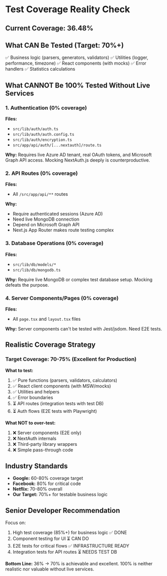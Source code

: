 # Test Coverage Reality Check

## Current Coverage: 36.48%

## What CAN Be Tested (Target: 70%+)
✅ Business logic (parsers, generators, validators)
✅ Utilities (logger, performance, timezone)
✅ React components (with mocks)
✅ Error handlers
✅ Statistics calculations

## What CANNOT Be 100% Tested Without Live Services

### 1. Authentication (0% coverage)
**Files:**
- `src/lib/auth/auth.ts`
- `src/lib/auth/auth.config.ts`
- `src/lib/auth/encryption.ts`
- `src/app/api/auth/[...nextauth]/route.ts`

**Why:** Requires live Azure AD tenant, real OAuth tokens, and Microsoft Graph API access. Mocking NextAuth.js deeply is counterproductive.

### 2. API Routes (0% coverage)
**Files:**
- All `/src/app/api/**` routes

**Why:** 
- Require authenticated sessions (Azure AD)
- Need live MongoDB connection
- Depend on Microsoft Graph API
- Next.js App Router makes route testing complex

### 3. Database Operations (0% coverage)
**Files:**
- `src/lib/db/models/*`
- `src/lib/db/mongodb.ts`

**Why:** Require live MongoDB or complex test database setup. Mocking defeats the purpose.

### 4. Server Components/Pages (0% coverage)
**Files:**
- All `page.tsx` and `layout.tsx` files

**Why:** Server components can't be tested with Jest/jsdom. Need E2E tests.

## Realistic Coverage Strategy

### Target Coverage: 70-75% (Excellent for Production)

**What to test:**
1. ✅ Pure functions (parsers, validators, calculators)
2. ✅ React client components (with MSW/mocks)
3. ✅ Utilities and helpers
4. ✅ Error boundaries
5. ⏳ API routes (integration tests with test DB)
6. ⏳ Auth flows (E2E tests with Playwright)

**What NOT to over-test:**
1. ❌ Server components (E2E only)
2. ❌ NextAuth internals
3. ❌ Third-party library wrappers
4. ❌ Simple pass-through code

## Industry Standards

- **Google:** 60-80% coverage target
- **Facebook:** 80% for critical code
- **Netflix:** 70-80% overall
- **Our Target:** 70%+ for testable business logic

## Senior Developer Recommendation

Focus on:
1. High test coverage (85%+) for business logic ✅ DONE
2. Component testing for UI ⏳ CAN DO
3. E2E tests for critical flows ✅ INFRASTRUCTURE READY
4. Integration tests for API routes ⏳ NEEDS TEST DB

**Bottom Line:** 36% → 70% is achievable and excellent. 100% is neither realistic nor valuable without live services.
